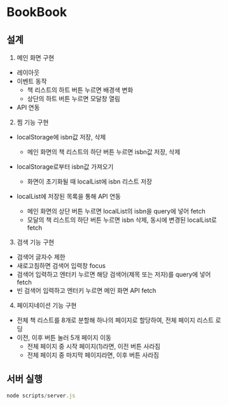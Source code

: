 # BookBook

## 설계

1. 메인 화면 구현

- 레이아웃
- 이벤트 동작
  - 책 리스트의 하트 버튼 누르면 배경색 변화
  - 상단의 하트 버튼 누르면 모달창 열림
- API 연동

2. 찜 기능 구현

- localStorage에 isbn값 저장, 삭제
  - 메인 화면의 책 리스트의 하단 버튼 누르면 isbn값 저장, 삭제
- localStorage로부터 isbn값 가져오기
  - 화면이 초기화될 때 localList에 isbn 리스트 저장
- localList에 저장된 목록을 통해 API 연동

  - 메인 화면의 상단 버튼 누르면 localList의 isbn을 query에 넣어 fetch
  - 모달의 책 리스트의 하단 버튼 누르면 isbn 삭제, 동시에 변경된 localList로 fetch

3. 검색 기능 구현

- 검색어 글자수 제한
- 새로고침하면 검색어 입력창 focus
- 검색어 입력하고 엔터키 누르면 해당 검색어(제목 또는 저자)를 query에 넣어 fetch
- 빈 검색어 입력하고 엔터키 누르면 메인 화면 API fetch

4. 페이지네이션 기능 구현

- 전체 책 리스트를 8개로 분할해 하나의 페이지로 할당하여, 전체 페이지 리스트 로딩
- 이전, 이후 버튼 눌러 5개 페이지 이동
  - 전체 페이지 중 시작 페이지(1)라면, 이전 버튼 사라짐
  - 전체 페이지 중 마지막 페이지라면, 이후 버튼 사라짐

## 서버 실행

```js
node scripts/server.js
```
